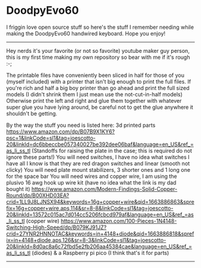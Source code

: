 # DoodpyEvo60
I friggin love open source stuff so here's the stuff I remember needing while making the DoodpyEvo60 handwired keyboard. Hope you enjoy!

____________________________________________________________________

Hey nerds it's your favorite (or not so favorite) youtube maker guy person, this is my first time making my own repository so bear with me if it's rough :-;

The printable files have conveniently been sliced in half for those of you (myself included) with a printer that isn't big enough to print the full files.
If you're rich and half a big boy printer than go ahead and print the full sized models (I didn't shrink them I just mean use the not-cut-in-half models)
Otherwise print the left and right and glue them together with whatever super glue you have lying around, be careful not to get the glue anywhere it shouldn't
be getting.

By the way the stuff you need is listed here:
3d printed parts
https://www.amazon.com/dp/B07B9X1KY6?psc=1&linkCode=sl1&tag=joescotto-20&linkId=dc6bbeccbe057340027be392dee06baf&language=en_US&ref_=as_li_ss_tl
(Standoffs for raising the plate in the case; this is required do not ignore these parts!)
You will need switches, I have no idea what switches I have all I know is that they are red dragon switches and linear (smooth not clicky)
You will need plate mount stabilizers, 3 shorter ones and 1 long one for the space bar
You will need wires and copper wire, I am using the plusivo 16 awg hook up wire kit (have no idea what the link is my dad bought it)
https://www.amazon.com/Modern-Findings-Solid-Copper-Round/dp/B00XHD03EA?crid=1LL9J8LJNSX94&keywords=16g+copper+wire&qid=1663886863&sprefix=16g+copper+wire,aps,114&sr=8-8&linkCode=sl1&tag=joescotto-20&linkId=13572c015ac7d014cc5206fcbcd979af&language=en_US&ref_=as_li_ss_tl
(copper wire)
https://www.amazon.com/100-Pieces-1N4148-Switching-High-Speed/dp/B079KJ91JZ?crid=27YNR2HNNOTAC&keywords=in+4148+diode&qid=1663886818&sprefix=in+4148+diode,aps,126&sr=8-3&linkCode=sl1&tag=joescotto-20&linkId=8d0ac8a6c72fbd5e2fb206aa45384cae&language=en_US&ref_=as_li_ss_tl
(diodes)
& a Raspberry pi pico
(I think that's it for parts)
______________________________________________________________________












